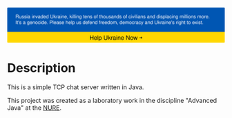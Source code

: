 [![Stand With Ukraine](https://raw.githubusercontent.com/VoDACode/JavaTCPChat/main/docs/img/banner2-direct.svg)](https://vshymanskyy.github.io/StandWithUkraine/)

# Description

This is a simple TCP chat server written in Java.

This project was created as a laboratory work in the discipline "Advanced Java" at the [NURE](https://nure.ua/).